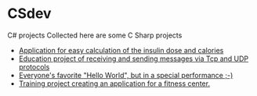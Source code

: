# CSdev
C# projects
Collected here are some C Sharp projects

* [Application for easy calculation of the insulin dose and calories](https://github.com/whellcome/CSdev/tree/main/NutritionCalculator)
* [Education project of receiving and sending messages via Tcp and UDP protocols](https://github.com/whellcome/CSdev/tree/main/UDPTCP)
* [Everyone's favorite "Hello World", but in a special performance ;-)](https://github.com/whellcome/CSdev/tree/main/Hello/HelloWorld)
* [Training project creating an application for a fitness center.](https://github.com/whellcome/CSdev/tree/main/Fitness/IntensivFitness)